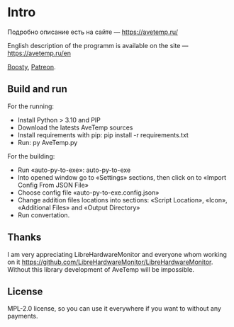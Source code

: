 # Intro

Подробно описание есть на сайте — https://avetemp.ru/

English description of the programm is available on the site — https://avetemp.ru/en

[Boosty](https://boosty.to/paul_khoziashev), [Patreon](https://patreon.com/paul_khoziashev).

## Build and run
For the running:
+ Install Python > 3.10 and PIP
+ Download the latests AveTemp sources
+ Install requirements with pip: pip install -r requirements.txt
+ Run: py AveTemp.py

For the building:
+ Run «auto-py-to-exe»: auto-py-to-exe
+ Into opened window go to «Settings» sections, then click on to «Import Config From JSON File»
+ Choose config file «auto-py-to-exe.config.json»
+ Change addition files locations into sections: «Script Location», «Icon», «Additional Files» and «Output Directory»
+ Run convertation.

## Thanks
I am very appreciating LibreHardwareMonitor and everyone whom working on it https://github.com/LibreHardwareMonitor/LibreHardwareMonitor. Without this library development of AveTemp will be impossible. 

## License
MPL-2.0 license, so you can use it everywhere if you want to without any payments.
